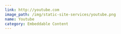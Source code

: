```yaml
---
link: http://youtube.com
image_path: /img/static-site-services/youtube.png
name: Youtube
category: Embeddable Content
---
```

